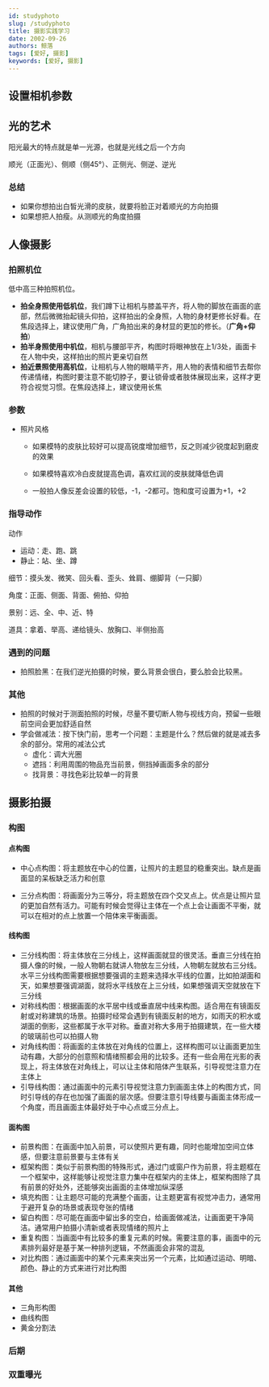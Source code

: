 ```yaml
---
id: studyphoto
slug: /studyphoto
title: 摄影实践学习
date: 2002-09-26
authors: 鲸落
tags: [爱好, 摄影]
keywords: [爱好, 摄影]
---
```




## 设置相机参数





## 光的艺术

阳光最大的特点就是单一光源，也就是光线之后一个方向

顺光（正面光）、侧顺（侧45°）、正侧光、侧逆、逆光



### 总结

- 如果你想拍出白皙光滑的皮肤，就要将脸正对着顺光的方向拍摄
- 如果想把人拍瘦。从测顺光的角度拍摄





## 人像摄影

### 拍照机位

低中高三种拍照机位。

- **拍全身照使用低机位**，我们蹲下让相机与膝盖平齐，将人物的脚放在画面的底部，然后微微抬起镜头仰拍，这样拍出的全身照，人物的身材更修长好看。在焦段选择上，建议使用广角，广角拍出来的身材显的更加的修长。（**广角+仰拍**）
- **拍半身照使用中机位**，相机与腰部平齐，构图时将眼神放在上1/3处，画面卡在人物中央，这样拍出的照片更亲切自然
- **拍近景照使用高机位**，让相机与人物的眼睛平齐，用人物的表情和细节去帮你传递情绪，构图时要注意不能切脖子，要让锁骨或者肢体展现出来，这样才更符合视觉习惯。在焦段选择上，建议使用长焦





### 参数

- 照片风格

  - 如果模特的皮肤比较好可以提高锐度增加细节，反之则减少锐度起到磨皮的效果

  - 如果模特喜欢冷白皮就提高色调，喜欢红润的皮肤就降低色调

  - 一般拍人像反差会设置的较低，-1，-2都可。饱和度可设置为+1，+2



### 指导动作

动作

- 运动：走、跑、跳
- 静止：站、坐、蹲

细节：摸头发、微笑、回头看、歪头、耸肩、绷脚背（一只脚）

角度：正面、侧面、背面、俯拍、仰拍

景别：远、全、中、近、特

道具：拿着、举高、递给镜头、放胸口、半侧抬高



### 遇到的问题

- 拍照脸黑：在我们逆光拍摄的时候，要么背景会很白，要么脸会比较黑。



### 其他

- 拍照的时候对于测面拍照的时候，尽量不要切断人物与视线方向，预留一些眼前空间会更加舒适自然
- 学会做减法：按下快门前，思考一个问题：主题是什么？然后做的就是减去多余的部分。常用的减法公式
  - 虚化：调大光圈
  - 遮挡：利用周围的物品充当前景，侧挡掉画面多余的部分
  - 找背景：寻找色彩比较单一的背景







## 摄影拍摄

### 构图

#### 点构图

- 中心点构图：将主题放在中心的位置，让照片的主题显的稳重突出。缺点是画面显的呆板缺乏活力和创意

- 三分点构图：将画面分为三等分，将主题放在四个交叉点上。优点是让照片显的更加自然有活力。可能有时候会觉得让主体在一个点上会让画面不平衡，就可以在相对的点上放置一个陪体来平衡画面。



#### 线构图

- 三分线构图：将主体放在三分线上，这样画面就显的很灵活。垂直三分线在拍摄人像的时候，一般人物朝右就讲人物放左三分线，人物朝左就放右三分线。水平三分线构图需要根据想要强调的主题来选择水平线的位置，比如拍湖面和天，如果想要强调湖面，就将水平线放在上三分线，如果想强调天空就放在下三分线
- 对称线构图：根据画面的水平居中线或垂直居中线来构图。适合用在有镜面反射或对称建筑的场景。拍摄时经常会遇到有镜面反射的地方，如雨天的积水或湖面的倒影，这些都属于水平对称。垂直对称大多用于拍摄建筑，在一些大楼的玻璃前也可以拍摄人物
- 对角线构图：将画面的主体放在对角线的位置上，这样构图可以让画面更加生动有趣，大部分的创意照和情绪照都会用的比较多。还有一些会用在光影的表现上，将主体放在对角线上，可以让主体和陪体产生联系，引导视觉注意力在主体上
- 引导线构图：通过画面中的元素引导视觉注意力到画面主体上的构图方式，同时引导线的存在也加强了画面的层次感。但要注意引导线要与画面主体形成一个角度，而且画面主体最好处于中心点或三分点上。



#### 面构图

- 前景构图：在画面中加入前景，可以使照片更有趣，同时也能增加空间立体感，但要注意前景要与主体有关
- 框架构图：类似于前景构图的特殊形式，通过门或窗户作为前景，将主题框在一个框架中，这样能够让视觉注意力集中在框架内的主体上，框架构图除了具有前景的好处外，还能够突出画面的主体增加纵深感
- 填充构图：让主题尽可能的充满整个画面，让主题更富有视觉冲击力，通常用于避开复杂的场景或表现夸张的情绪
- 留白构图：尽可能在画面中留出多的空白，给画面做减法，让画面更干净简洁。通常用户拍摄小清新或者表现情绪的照片上
- 重复构图：当画面中有比较多的重复元素的时候。需要注意的事，画面中的元素排列最好是基于某一种排列逻辑，不然画面会非常的混乱
- 对比构图：通过画面中的某个元素来突出另一个元素，比如通过运动、明暗、颜色、静止的方式来进行对比构图



#### 其他

- 三角形构图
- 曲线构图
- 黄金分割法





### 后期	

### 双重曝光



